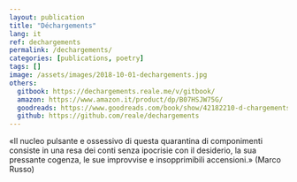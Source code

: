 ```yaml
---
layout: publication
title: "Déchargements"
lang: it
ref: dechargements
permalink: /dechargements/
categories: [publications, poetry]
tags: []
image: /assets/images/2018-10-01-dechargements.jpg
others:
  gitbook: https://dechargements.reale.me/v/gitbook/
  amazon: https://www.amazon.it/product/dp/B07HSJW75G/
  goodreads: https://www.goodreads.com/book/show/42182210-d-chargements
  github: https://github.com/reale/dechargements
---
```


«Il nucleo pulsante e ossessivo di questa quarantina di componimenti consiste in una resa dei conti senza ipocrisie con il desiderio, la sua pressante cogenza, le sue improvvise e insopprimibili accensioni.» (Marco Russo)
